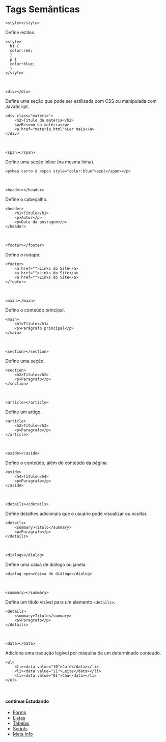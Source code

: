# Tags Semânticas
`<style></style>`

Define estilos.

	<style>
	  h1 {
	  color:red;
	  }
	  p {
	  color:blue;
	  }
	</style>
<br>

`<div></div>`

Define uma seção que pode ser estilizada com CSS ou manipulada com JavaScript.

	<div class="materia">
		<h2>Titulo da matéria</h2>
		<p>Resumo da matéria</p>
		<a href="materia.html">Ler mais</a>
	</div>
<br>

`<span></span>`

Define uma seção inline (na mesma linha).

	<p>Meu carro é <span style="color:blue">azul</span></p>
<br>

`<header></header>`

Define o cabeçalho.

	<header>
		<h1>Titulo</h1>
		<p>Autor</p>
		<p>Data da postagem</p>
	</header>
<br>

`<footer></footer>`

Define o rodapé.

	<footer>
		<a href="">Links do Site</a>
		<a href="">Links do Site</a>
		<a href="">Links do Site</a>
	</footer>
<br>

`<main></main>`

Define o conteúdo principal.

	<main>
		<h1>Titulo</h1>
		<p>Parágrafo principal</p>
	</main>
<br>

`<section></section>`

Define uma seção.

	<section>
		<h2>Titulo</h2>
		<p>Paragrafo</p>
	</section>
<br>

`<article></article>`

Define um artigo.

	<article>
		<h2>Titulo</h2>
		<p>Paragrafo</p>
	</article>
<br>

`<aside></aside>`

Define o conteúdo, além do conteúdo da página.

	<aside>
		<h4>Titulo</h4>
		<p>Paragrafo</p>
	</aside>
<br>

`<details></details>`

Define detalhes adicionais que o usuário pode visualizar ou ocultar.

	<details>
		<summary>Titulo</summary>
		<p>Paragrafo</p>
	</details>
<br>


`<dialog></dialog>`

Define uma caixa de diálogo ou janela.

	<dialog open>Caixa de diálogo</dialog>
<br>

`<summary></summary>`

Define um título visível para um elemento `<details>`.

	<details>
		<summary>Titulo</summary>
		<p>Paragrafo</p>
	</details>
<br>

`<data></data>`

Adiciona uma tradução legível por máquina de um determinado conteúdo.

	<ul>
		<li><data value="10">Café</data></li>
		<li><data value="11">Leite</data></li>
		<li><data value="01">Chá</data></li>
	</ul>
<br>

#### continue Estudando
- <a href="https://github.com/wesleybertipaglia/html-para-iniciantes/blob/main/8.%20Forms.md">Forms</a>
- <a href="https://github.com/wesleybertipaglia/html-para-iniciantes/blob/main/9.%20Listas.md">Listas</a>
- <a href="https://github.com/wesleybertipaglia/html-para-iniciantes/blob/main/10.%20Tabelas.md">Tabelas</a>
- <a href="https://github.com/wesleybertipaglia/html-para-iniciantes/blob/main/11.%20Scripts.md">Scripts</a>
- <a href="https://github.com/wesleybertipaglia/html-para-iniciantes/blob/main/12.%20Meta%20Info.md">Meta Info</a>
